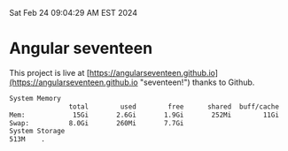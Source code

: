 Sat Feb 24 09:04:29 AM EST 2024

# Angular seventeen


This project is live at [https://angularseventeen.github.io](https://angularseventeen.github.io "seventeen!") thanks to Github.

```bash
System Memory
               total        used        free      shared  buff/cache   available
Mem:            15Gi       2.6Gi       1.9Gi       252Mi        11Gi        12Gi
Swap:          8.0Gi       260Mi       7.7Gi
System Storage
513M	.
```
